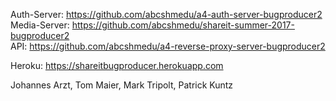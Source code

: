

Auth-Server: https://github.com/abcshmedu/a4-auth-server-bugproducer2 <br>
Media-Server: https://github.com/abcshmedu/shareit-summer-2017-bugproducer2 <br>
API: https://github.com/abcshmedu/a4-reverse-proxy-server-bugproducer2 <br>

Heroku:
https://shareitbugproducer.herokuapp.com


Johannes Arzt,
Tom Maier,
Mark Tripolt,
Patrick Kuntz
